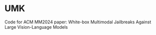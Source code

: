 # UMK
Code for ACM MM2024 paper: White-box Multimodal Jailbreaks Against Large Vision-Language Models
